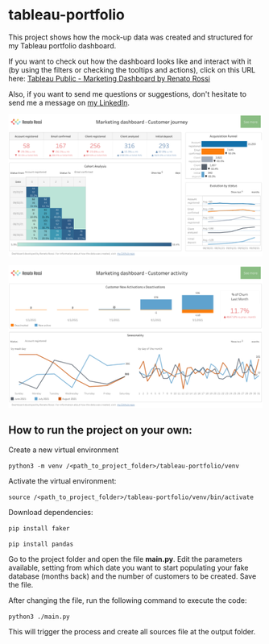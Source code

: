 # tableau-portfolio

This project shows how the mock-up data was created and structured for my Tableau portfolio dashboard.

If you want to check out how the dashboard looks like and interact with it (by using the filters or checking the tooltips and actions), click on this URL here: [Tableau Public - Marketing Dashboard by Renato Rossi](https://public.tableau.com/views/MarketingDashboard_16306994865670/MarketingDashboard-CustomerJourney?:language=en-US&:display_count=n&:origin=viz_share_link "Click to see the dashboard")

Also, if you want to send me questions or suggestions, don't hesitate to send me a message on [my LinkedIn](https://www.linkedin.com/in/renatorossi1/?locale=en_US "Click to access Renato Rossi's LinkedIn profile").

![Marketing Dashboard - Customer Journey](https://raw.githubusercontent.com/renaros/tableau-portfolio/main/Marketing%20Dashboard%20-%20Customer%20Journey.png "First screen containing customer journey related information")

![Marketing Dashboard - Customer Activity](https://raw.githubusercontent.com/renaros/tableau-portfolio/main/Marketing%20Dashboard%20-%20Customer%20Activity.png "Second dashboard containing customer activity related information")


## How to run the project on your own:

Create a new virtual environment

`python3 -m venv /<path_to_project_folder>/tableau-portfolio/venv`

Activate the virtual environment:

`source /<path_to_project_folder>/tableau-portfolio/venv/bin/activate`

Download dependencies:

`pip install faker`

`pip install pandas`

Go to the project folder and open the file **main.py**. Edit the parameters available, setting from which date you want to start populating your fake database (months back) and the number of customers to be created. Save the file.

After changing the file, run the following command to execute the code:

`python3 ./main.py`

This will trigger the process and create all sources file at the output folder.